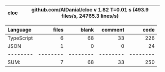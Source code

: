 
cloc|github.com/AlDanial/cloc v 1.82  T=0.01 s (493.9 files/s, 24765.3 lines/s)
--- | ---

Language|files|blank|comment|code
:-------|-------:|-------:|-------:|-------:
TypeScript|6|68|33|226
JSON|1|0|0|24
--------|--------|--------|--------|--------
SUM:|7|68|33|250
